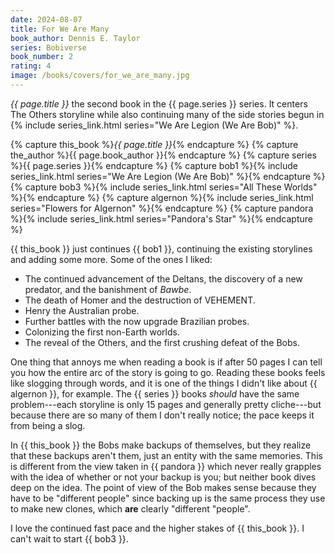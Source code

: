```yaml
---
date: 2024-08-07
title: For We Are Many
book_author: Dennis E. Taylor
series: Bobiverse
book_number: 2
rating: 4
image: /books/covers/for_we_are_many.jpg
---
```


<cite class="book-title">{{ page.title }}</cite> the second book in the
<span class="book-series">{{ page.series }}</span> series. It centers The
Others storyline while also continuing many of the side stories begun in {%
include series_link.html series="We Are Legion (We Are Bob)" %}.

{% capture this_book %}<cite class="book-title">{{ page.title }}</cite>{% endcapture %}
{% capture the_author %}<span class="author-name">{{ page.book_author }}</span>{% endcapture %}
{% capture series %}<span class="book-series">{{ page.series }}</span>{% endcapture %}
{% capture bob1 %}{% include series_link.html series="We Are Legion (We Are Bob)" %}{% endcapture %}
{% capture bob3 %}{% include series_link.html series="All These Worlds" %}{% endcapture %}
{% capture algernon %}{% include series_link.html series="Flowers for Algernon" %}{% endcapture %}
{% capture pandora %}{% include series_link.html series="Pandora's Star" %}{% endcapture %}

{{ this_book }} just continues {{ bob1 }}, continuing the existing storylines
and adding some more. Some of the ones I liked:

- The continued advancement of the Deltans, the discovery of a new predator,
  and the banishment of _Bawbe_.
- The death of Homer and the destruction of VEHEMENT.
- Henry the Australian probe.
- Further battles with the now upgrade Brazilian probes.
- Colonizing the first non-Earth worlds.
- The reveal of the Others, and the first crushing defeat of the Bobs.

One thing that annoys me when reading a book is if after 50 pages I can tell
you how the entire arc of the story is going to go. Reading these books feels
like slogging through words, and it is one of the things I didn't like about
{{ algernon }}, for example. The {{ series }} books _should_ have the same
problem---each storyline is only 15 pages and generally pretty cliche---but
because there are so many of them I don't really notice; the pace keeps it
from being a slog.

In {{ this_book }} the Bobs make backups of themselves, but they realize that
these backups aren't them, just an entity with the same memories. This is
different from the view taken in {{ pandora }} which never really grapples
with the idea of whether or not your backup is you; but neither book dives
deep on the idea. The point of view of the Bob makes sense because they have
to be "different people" since backing up is the same process they use to make new
clones, which **are** clearly "different "people".

I love the continued fast pace and the higher stakes of {{ this_book }}. I
can't wait to start {{ bob3 }}.
